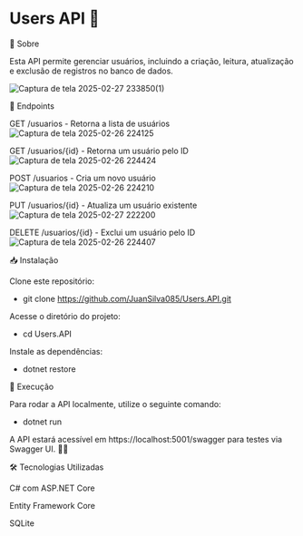 # Users API 🚀



📌 Sobre

Esta API permite gerenciar usuários, incluindo a criação, leitura, atualização e exclusão de registros no banco de dados.

![Captura de tela 2025-02-27 233850(1)](https://github.com/user-attachments/assets/39c4ff13-f6f0-43f7-9b9a-e1444c9a90bb)

📡 Endpoints

GET /usuarios - Retorna a lista de usuários
![Captura de tela 2025-02-26 224125](https://github.com/user-attachments/assets/fab4dc5b-a3a0-43b7-897a-12e92587e241)


GET /usuarios/{id} - Retorna um usuário pelo ID
![Captura de tela 2025-02-26 224424](https://github.com/user-attachments/assets/770b62b6-0bfb-4834-a9fa-793496dc56a7)

POST /usuarios - Cria um novo usuário
![Captura de tela 2025-02-26 224210](https://github.com/user-attachments/assets/b3f4c78e-08ff-4b53-85c1-688dd9431fab)

PUT /usuarios/{id} - Atualiza um usuário existente
![Captura de tela 2025-02-27 222200](https://github.com/user-attachments/assets/b5f2ae88-400a-4bde-8121-4f48b4658fbb)

DELETE /usuarios/{id} - Exclui um usuário pelo ID
![Captura de tela 2025-02-26 224407](https://github.com/user-attachments/assets/946fd6c3-958c-4e03-9095-2a9be65ba096)


📥 Instalação

Clone este repositório:

- git clone https://github.com/JuanSilva085/Users.API.git

Acesse o diretório do projeto:

- cd Users.API

Instale as dependências:

- dotnet restore

🚀 Execução

Para rodar a API localmente, utilize o seguinte comando:

- dotnet run

A API estará acessível em https://localhost:5001/swagger para testes via Swagger UI. 🧑‍💻


🛠️ Tecnologias Utilizadas

C# com ASP.NET Core

Entity Framework Core

SQLite
